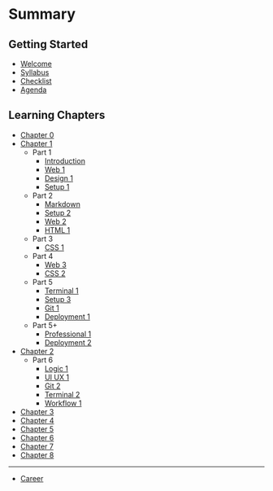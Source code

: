 # Summary

## Getting Started

* [Welcome](README.md)
* [Syllabus](syllabus/README.md)
* [Checklist](checklist/README.md)
* [Agenda](agenda/README.md)

## Learning Chapters

* [Chapter 0](chapter-0/README.md)
* [Chapter 1](chapter-1/README.md)
  * Part 1
    * [Introduction](./chapter-1/module-introduction/README.md)
    * [Web 1](./chapter-1/module-web-1/README.md)
    * [Design 1](./chapter-1/module-design-1/README.md)
    * [Setup 1](./chapter-1/module-setup-1/README.md)
  * Part 2
    * [Markdown](./chapter-1/module-markdown/README.md)
    * [Setup 2](./chapter-1/module-setup-2/README.md)
    * [Web 2](./chapter-1/module-web-2/README.md)
    * [HTML 1](./chapter-1/module-html-1/README.md)
  * Part 3
    * [CSS 1](./chapter-1/module-css-1/README.md)
  * Part 4
    * [Web 3](./chapter-1/module-web-3/README.md)
    * [CSS 2](./chapter-1/module-css-2/README.md)
  * Part 5
    * [Terminal 1](./chapter-1/module-terminal-1/README.md)
    * [Setup 3](./chapter-1/module-setup-3/README.md)
    * [Git 1](./chapter-1/module-git-1/README.md)
    * [Deployment 1](./chapter-1/module-deployment-1/README.md)
  * Part 5+
    * [Professional 1](./chapter-1/module-professional-1/README.md)
    * [Deployment 2](./chapter-1/module-deployment-2/README.md)
* [Chapter 2](chapter-2/README.md)
  * Part 6
    * [Logic 1](./chapter-2/module-logic-1/README.md)
    * [UI UX 1](./chapter-2/module-uiux-1/README.md)
    * [Git 2](./chapter-2/module-git-2/README.md)
    * [Terminal 2](./chapter-2/module-terminal-2/README.md)
    * [Workflow 1](./chapter-2/module-workflow-1/README.md)
* [Chapter 3](chapter-3/README.md)
* [Chapter 4](chapter-4/README.md)
* [Chapter 5](chapter-5/README.md)
* [Chapter 6](chapter-6/README.md)
* [Chapter 7](chapter-7/README.md)
* [Chapter 8](chapter-8/README.md)

---

* [Career](career/README.md)
